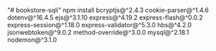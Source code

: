 "# bookstore-sqli" 
npm install bcryptjs@^2.4.3 cookie-parser@^1.4.6 dotenv@^16.4.5 ejs@^3.1.10 express@^4.19.2 express-flash@^0.0.2 express-session@^1.18.0 express-validator@^5.3.0 hbs@^4.2.0 jsonwebtoken@^9.0.2 method-override@^3.0.0 mysql@^2.18.1 nodemon@^3.1.0
